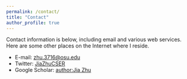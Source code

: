 ```yaml
---
permalink: /contact/
title: "Contact"
author_profile: true
---
```

Contact information is below, including email and various web services. Here are some other places on the Internet where I reside.

* E-mail: zhu.3716@osu.edu
* Twitter: [JiaZhuCSER](https://x.com/JiaZhuCSER)
* Google Scholar: [author:Jia Zhu](https://scholar.google.com/citations?user=hDfxr1XfeCUC&hl=en&oi=sra)
